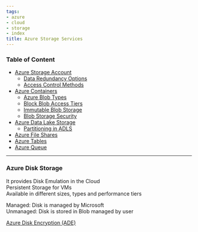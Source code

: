```yaml
---
tags:
- azure
- cloud
- storage
- index
title: Azure Storage Services
---
```


### Table of Content

* [Azure Storage Account](azure-storage-account.md)
	* [Data Redundancy Options](data-redundancy-options.md)
	* [Access Control Methods](access-control-methods.md)
* [Azure Containers](azure-containers.md)
	* [Azure Blob Types](azure-blob-types.md)
	* [Block Blob Access Tiers](block-blob-access-tiers.md)
	* [Immutable Blob Storage](immutable-blob-storage.md)
	* [Blob Storage Security](blob-storage-security.md)
* [Azure Data Lake Storage](azure-data-lake-storage.md)
	* [Partitioning in ADLS](partitioning-in-adls.md)
* [Azure File Shares](azure-file-shares.md)
* [Azure Tables](../azure-datastore-services/azure-tables/azure-tables.md)
* [Azure Queue](azure-queue.md)

---

### Azure Disk Storage

It provides Disk Emulation in the Cloud  
Persistent Storage for VMs  
Available in different sizes, types and performance tiers

Managed: Disk is managed by Microsoft  
Unmanaged: Disk is stored in Blob managed by user

[Azure Disk Encryption (ADE)](../azure-security-services/azure-disk-encryption-ade.md)